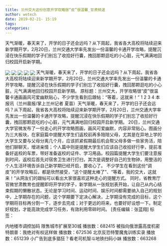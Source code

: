 ```yaml
---
title: 兰州交大这份创意开学攻略很“皮”很温馨_甘肃频道
author: wetech
date: 2019-02-21- 15:19
tags: 
categories: 
---
```

天气渐暖，春天来了，开学的日子还会远吗？从下周起，我省各大高校将陆续迎来新学期开学，2月20日，兰州交通大学率先发出一份温馨的卡通开学攻略，提醒沉浸在快乐假期的学子们别忘了收拾好行囊，拽回那颗逛吃的小心脏，元气满满地回归校园开启新学期。
<!-- more -->
                
<img align="center" border="0" src="http://p0.ifengimg.com/a/2019_08/e607acd723434ea_size53_w400_h329.jpg" />
                
<img align="center" border="0" src="http://p3.ifengimg.com/a/2019_08/fae8ca95ca098cc_size63_w400_h316.jpg" />
                
<img align="center" border="0" src="http://p3.ifengimg.com/a/2019_08/5a9d924708e7ec1_size106_w400_h329.jpg" />
            
<img align="center" border="0" src="http://p1.ifengimg.com/a/2019_08/90f404d6a2aa159_size100_w400_h357.jpg" />
<img align="center" border="0" src="http://p2.ifengimg.com/a/2016/0810/204c433878d5cf9size1_w16_h16.png" />
天气渐暖，春天来了，开学的日子还会远吗？从下周起，我省各大高校将陆续迎来新学期开学，2月20日，兰州交通大学率先发出一份温馨的卡通开学攻略，提醒沉浸在快乐假期的学子们别忘了收拾好行囊，拽回那颗逛吃的小心脏，元气满满地回归校园开启新学期。
原标题：兰州交大，开学攻略很“皮”很温馨卡通画画风可爱幽默贴心，不少学生看到后跟帖：“等着，这就来！”
1
2
3
4
本报讯（兰州晨报/掌上兰州记者 夏苗）天气渐暖，春天来了，开学的日子还会远吗？从下周起，我省各大高校将陆续迎来新学期开学，2月20日，兰州交通大学率先发出一份温馨的卡通开学攻略，提醒沉浸在快乐假期的学子们别忘了收拾好行囊，拽回那颗逛吃的小心脏，元气满满地回归校园开启新学期。
20日，兰州交通大学官微发布了一份走心的开学攻略图画，画风可爱幽默，内容非常贴心。图画分为三大板块，在家庭篇中提醒大学生们返校前再多陪陪父母，尤其是在异地上学的大学生又要与父母分离几个月，应该抓紧假期最后机会帮父母多做一些家务活，陪他们聊聊天，增进亲情；个人篇中则是提醒大学生们应该自己收拾好行李，提前准备好返校的车票，带好准备返校的证件、学习用品。校园篇提醒大学生们要注意报到时间，返校后首先对宿舍卫生进行打扫，其次是调整好自己的生物钟，用整洁的个人生活环境告诉自己新学期已经开启，要收心了。
不少学生在看到这份“调皮”的开学攻略后，都是欣然接受，“这个提醒太棒了”、“等着，我的交大，这就来！”从网友们的跟帖可以看出大家很喜欢这种走心的提醒方式。
同时，省教育厅官微甘肃教育也提醒即将开学的学子，新学期从一张规划表开始，让自己从内心结束假期的懒散状态。无论是学习时间、运动时间、娱乐时间都需要纳入自己的规划中，上学期存在的问题，这个学期要下定决心解决，上学期没有完成的目标，这个学期将目标再分割一下，逐步去完成；对于更远的将来，也要好好设想一下。制定好规划，才能高效完成学习任务，有效利用零碎时间。
[责任编辑：张蓝翔]
标签：
 
 
 
             
内地楼市调控加码 限售城市扩展至30城
播放数：682415
被指向俄泄露高度机密 特朗普：我绝对有权这样做
播放数：672536
北京反恐特警魔鬼训练实录
播放数：651239
小广告到底多猖狂？看老司机智斗地铁扫码小妹
播放数：663268
